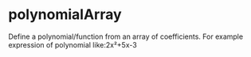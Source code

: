 # polynomialArray
Define a polynomial/function from an array of coefficients.
For example expression of polynomial like:2x²+5x-3


